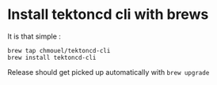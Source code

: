 # Install tektoncd cli with brews

It is that simple :

```shell
brew tap chmouel/tektoncd-cli
brew install tektoncd-cli

```

Release should get picked up automatically with `brew upgrade`
